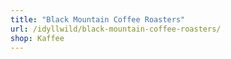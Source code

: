 ```yaml
---
title: "Black Mountain Coffee Roasters"
url: /idyllwild/black-mountain-coffee-roasters/
shop: Kaffee
---
```

